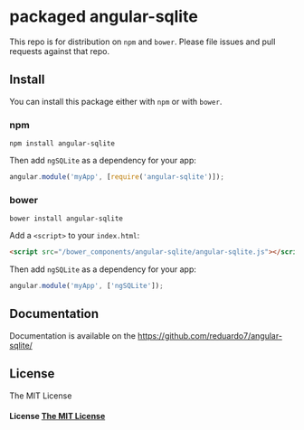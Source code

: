 # packaged angular-sqlite

This repo is for distribution on `npm` and `bower`.
Please file issues and pull requests against that repo.

## Install

You can install this package either with `npm` or with `bower`.

### npm

```shell
npm install angular-sqlite
```

Then add `ngSQLite` as a dependency for your app:

```javascript
angular.module('myApp', [require('angular-sqlite')]);
```

### bower

```shell
bower install angular-sqlite
```

Add a `<script>` to your `index.html`:

```html
<script src="/bower_components/angular-sqlite/angular-sqlite.js"></script>
```

Then add `ngSQLite` as a dependency for your app:

```javascript
angular.module('myApp', ['ngSQLite']);
```

## Documentation

Documentation is available on the https://github.com/reduardo7/angular-sqlite/

## License

The MIT License

#### License [The MIT License](LICENSE)
